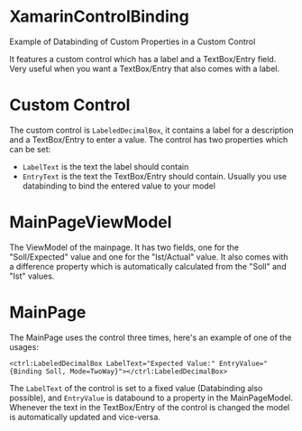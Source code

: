 # XamarinControlBinding
Example of Databinding of Custom Properties in a Custom Control

It features a custom control which has a label and a TextBox/Entry field. Very useful when you want a TextBox/Entry that also comes with a label.

# Custom Control
The custom control is ```LabeledDecimalBox```, it contains a label for a description and a TextBox/Entry to enter a value. The control has two properties which can be set:

* ```LabelText``` is the text the label should contain
* ```EntryText``` is the text the TextBox/Entry should contain. Usually you use databinding to bind the entered value to your model

# MainPageViewModel
The ViewModel of the mainpage. It has two fields, one for the "Soll/Expected" value and one for the "Ist/Actual" value. It also comes with a difference property which is automatically calculated from the "Soll" and "Ist" values.

# MainPage

The MainPage uses the control three times, here's an example of one of the usages:

```
<ctrl:LabeledDecimalBox LabelText="Expected Value:" EntryValue="{Binding Soll, Mode=TwoWay}"></ctrl:LabeledDecimalBox>
```

The ```LabelText``` of the control is set to a fixed value (Databinding also possible), and ```EntryValue``` is databound to a property in the MainPageModel. Whenever the text in the TextBox/Entry of the control is changed the model is automatically updated and vice-versa.

